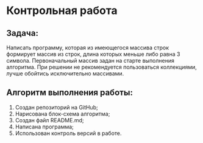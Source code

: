 # Контрольная работа

## Задача:
Написать программу, которая из имеющегося массива строк формирует массив из строк, длина которых меньше либо равна 3 символа. Первоначальный массив задан на старте выполнения алгоритма. При решении не рекомендуется пользоваться коллекциями, лучше обойтись исключительно массивами.

## Алгоритм выполнения работы:
1. Создан репозиторий на GitHub;
2. Нарисована блок-схема алгоритма;
3. Создан файл README.md;
4. Написана программа;
5. Использован контроль версий в работе.
